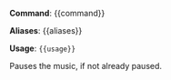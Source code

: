 **Command**: {{command}}

**Aliases**: {{aliases}}

**Usage**: `{{usage}}`


Pauses the music, if not already paused.
